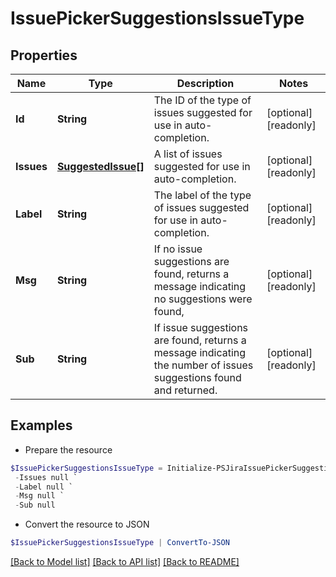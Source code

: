 # IssuePickerSuggestionsIssueType
## Properties

Name | Type | Description | Notes
------------ | ------------- | ------------- | -------------
**Id** | **String** | The ID of the type of issues suggested for use in auto-completion. | [optional] [readonly] 
**Issues** | [**SuggestedIssue[]**](SuggestedIssue.md) | A list of issues suggested for use in auto-completion. | [optional] [readonly] 
**Label** | **String** | The label of the type of issues suggested for use in auto-completion. | [optional] [readonly] 
**Msg** | **String** | If no issue suggestions are found, returns a message indicating no suggestions were found, | [optional] [readonly] 
**Sub** | **String** | If issue suggestions are found, returns a message indicating the number of issues suggestions found and returned. | [optional] [readonly] 

## Examples

- Prepare the resource
```powershell
$IssuePickerSuggestionsIssueType = Initialize-PSJiraIssuePickerSuggestionsIssueType  -Id null `
 -Issues null `
 -Label null `
 -Msg null `
 -Sub null
```

- Convert the resource to JSON
```powershell
$IssuePickerSuggestionsIssueType | ConvertTo-JSON
```

[[Back to Model list]](../README.md#documentation-for-models) [[Back to API list]](../README.md#documentation-for-api-endpoints) [[Back to README]](../README.md)


